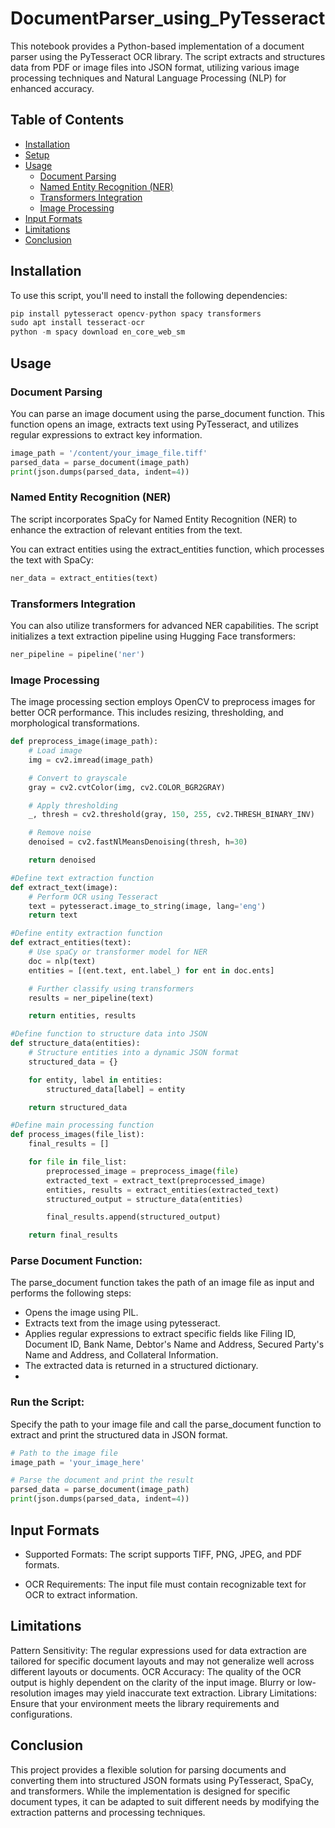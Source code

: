 # DocumentParser_using_PyTesseract

This notebook provides a Python-based implementation of a document parser using the PyTesseract OCR library. The script extracts and structures data from PDF or image files into JSON format, utilizing various image processing techniques and Natural Language Processing (NLP) for enhanced accuracy.

## Table of Contents

- [Installation](#installation)
- [Setup](#setup)
- [Usage](#usage)
  - [Document Parsing](#document-parsing)
  - [Named Entity Recognition (NER)](#named-entity-recognition-ner)
  - [Transformers Integration](#transformers-integration)
  - [Image Processing](#image-processing)
- [Input Formats](#input-formats)
- [Limitations](#limitations)
- [Conclusion](#conclusion)

## Installation

To use this script, you'll need to install the following dependencies:

```python
pip install pytesseract opencv-python spacy transformers
sudo apt install tesseract-ocr
python -m spacy download en_core_web_sm
```
## Usage
### Document Parsing
You can parse an image document using the parse_document function. This function opens an image, extracts text using PyTesseract, and utilizes regular expressions to extract key information.
```python
image_path = '/content/your_image_file.tiff'
parsed_data = parse_document(image_path)
print(json.dumps(parsed_data, indent=4))
```
### Named Entity Recognition (NER)
The script incorporates SpaCy for Named Entity Recognition (NER) to enhance the extraction of relevant entities from the text.

You can extract entities using the extract_entities function, which processes the text with SpaCy:
```python
ner_data = extract_entities(text)
```
### Transformers Integration
You can also utilize transformers for advanced NER capabilities. The script initializes a text extraction pipeline using Hugging Face transformers:
```python
ner_pipeline = pipeline('ner')
```
### Image Processing
The image processing section employs OpenCV to preprocess images for better OCR performance. This includes resizing, thresholding, and morphological transformations.

```python
def preprocess_image(image_path):
    # Load image
    img = cv2.imread(image_path)

    # Convert to grayscale
    gray = cv2.cvtColor(img, cv2.COLOR_BGR2GRAY)

    # Apply thresholding
    _, thresh = cv2.threshold(gray, 150, 255, cv2.THRESH_BINARY_INV)

    # Remove noise
    denoised = cv2.fastNlMeansDenoising(thresh, h=30)

    return denoised

#Define text extraction function
def extract_text(image):
    # Perform OCR using Tesseract
    text = pytesseract.image_to_string(image, lang='eng')
    return text

#Define entity extraction function
def extract_entities(text):
    # Use spaCy or transformer model for NER
    doc = nlp(text)
    entities = [(ent.text, ent.label_) for ent in doc.ents]

    # Further classify using transformers
    results = ner_pipeline(text)

    return entities, results

#Define function to structure data into JSON
def structure_data(entities):
    # Structure entities into a dynamic JSON format
    structured_data = {}

    for entity, label in entities:
        structured_data[label] = entity

    return structured_data

#Define main processing function
def process_images(file_list):
    final_results = []

    for file in file_list:
        preprocessed_image = preprocess_image(file)
        extracted_text = extract_text(preprocessed_image)
        entities, results = extract_entities(extracted_text)
        structured_output = structure_data(entities)

        final_results.append(structured_output)

    return final_results
```
### Parse Document Function:

The parse_document function takes the path of an image file as input and performs the following steps:

- Opens the image using PIL.
- Extracts text from the image using pytesseract.
- Applies regular expressions to extract specific fields like Filing ID, Document ID, Bank Name, Debtor's Name and Address, Secured Party's Name and Address, and Collateral Information.
- The extracted data is returned in a structured dictionary.
- 
### Run the Script:
Specify the path to your image file and call the parse_document function to extract and print the structured data in JSON format.
```python
# Path to the image file
image_path = 'your_image_here'

# Parse the document and print the result
parsed_data = parse_document(image_path)
print(json.dumps(parsed_data, indent=4))
``` 
## Input Formats
- Supported Formats: The script supports TIFF, PNG, JPEG, and PDF formats.

- OCR Requirements: The input file must contain recognizable text for OCR to extract information.

## Limitations
Pattern Sensitivity: The regular expressions used for data extraction are tailored for specific document layouts and may not generalize well across different layouts or documents.
OCR Accuracy: The quality of the OCR output is highly dependent on the clarity of the input image. Blurry or low-resolution images may yield inaccurate text extraction.
Library Limitations: Ensure that your environment meets the library requirements and configurations.
## Conclusion
This project provides a flexible solution for parsing documents and converting them into structured JSON formats using PyTesseract, SpaCy, and transformers. While the implementation is designed for specific document types, it can be adapted to suit different needs by modifying the extraction patterns and processing techniques.
